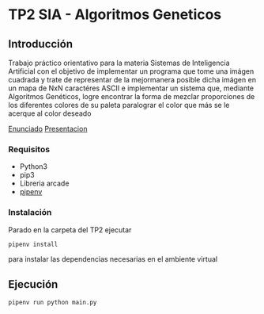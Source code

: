 # TP2 SIA - Algoritmos Geneticos

## Introducción

Trabajo práctico orientativo para la materia Sistemas de Inteligencia Artificial con el
objetivo de implementar un programa que tome una imágen cuadrada y trate de representar de la mejormanera posible dicha imágen en un mapa de NxN caractéres ASCII e implementar un sistema que, mediante Algoritmos Genéticos, logre encontrar la forma de mezclar proporciones de los diferentes colores de su paleta paralograr el color que más se le acerque al color deseado

[Enunciado](docs/SIA_TP2.pdf)
[Presentacion](docs/SIA_TP2_Presentacion.pdf)


### Requisitos

- Python3
- pip3
- Libreria arcade
- [pipenv](https://pypi.org/project/pipenv/)

### Instalación

Parado en la carpeta del TP2 ejecutar

```sh
pipenv install
```

para instalar las dependencias necesarias en el ambiente virtual

## Ejecución

```
pipenv run python main.py
```

